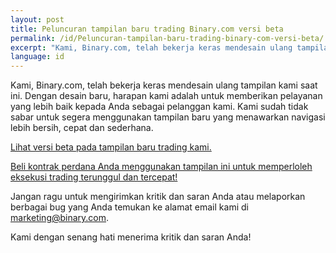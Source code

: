 ```yaml
---
layout: post
title: Peluncuran tampilan baru trading Binary.com versi beta
permalink: /id/Peluncuran-tampilan-baru-trading-binary-com-versi-beta/
excerpt: "Kami, Binary.com, telah bekerja keras mendesain ulang tampilan kami saat ini. Dengan desain baru, harapan..."
language: id
---
```


Kami, Binary.com, telah bekerja keras mendesain ulang tampilan kami saat ini. Dengan desain baru, harapan kami adalah untuk memberikan pelayanan yang lebih baik kepada Anda sebagai pelanggan kami. Kami sudah tidak sabar untuk segera menggunakan tampilan baru yang menawarkan navigasi lebih bersih, cepat dan sederhana.



[Lihat versi beta pada tampilan baru trading kami.](https://www.binary.com/trading)

[Beli kontrak perdana Anda menggunakan tampilan ini untuk memperloleh eksekusi trading terunggul dan tercepat!](https://www.binary.com/trading)

Jangan ragu untuk mengirimkan kritik dan saran Anda atau melaporkan berbagai bug yang Anda temukan ke alamat email kami di [marketing@binary.com](mailto:marketing@binary.com).

Kami dengan senang hati menerima kritik dan saran Anda!
